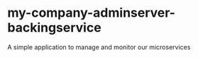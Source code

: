 # my-company-adminserver-backingservice
A simple application to manage and monitor our microservices
